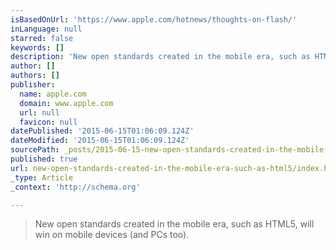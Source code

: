 ```yaml
---
isBasedOnUrl: 'https://www.apple.com/hotnews/thoughts-on-flash/'
inLanguage: null
starred: false
keywords: []
description: 'New open standards created in the mobile era, such as HTML5, will win on mobile devices (and PCs too).'
author: []
authors: []
publisher:
  name: apple.com
  domain: www.apple.com
  url: null
  favicon: null
datePublished: '2015-06-15T01:06:09.124Z'
dateModified: '2015-06-15T01:06:09.124Z'
sourcePath: _posts/2015-06-15-new-open-standards-created-in-the-mobile-era-such-as-html5.md
published: true
url: new-open-standards-created-in-the-mobile-era-such-as-html5/index.html
_type: Article
_context: 'http://schema.org'

---
```

> New open standards created in the mobile era, such as HTML5, will win on mobile devices (and PCs too).
